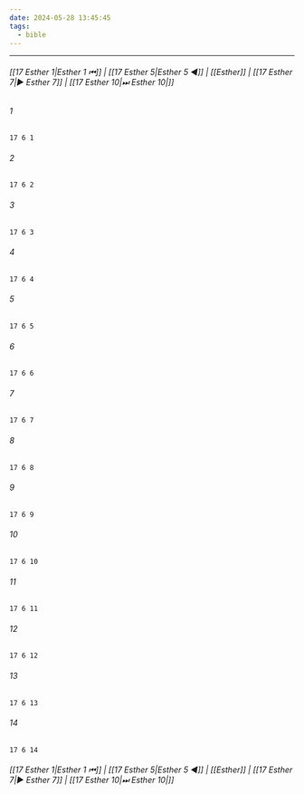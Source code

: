 ```yaml
---
date: 2024-05-28 13:45:45
tags:
  - bible
---
```

___

###### [[17 Esther 1|Esther 1 ⏮]] | [[17 Esther 5|Esther 5 ◀]] | [[Esther]] | [[17 Esther 7|▶ Esther 7]] | [[17 Esther 10|⏭ Esther 10|]]

###### 1
``` verse
17 6 1 
```
###### 2
``` verse
17 6 2 
```
###### 3
``` verse
17 6 3 
```
###### 4
``` verse
17 6 4 
```
###### 5
``` verse
17 6 5 
```
###### 6
``` verse
17 6 6 
```
###### 7
``` verse
17 6 7 
```
###### 8
``` verse
17 6 8 
```
###### 9
``` verse
17 6 9 
```
###### 10
``` verse
17 6 10 
```
###### 11
``` verse
17 6 11 
```
###### 12
``` verse
17 6 12 
```
###### 13
``` verse
17 6 13 
```
###### 14
``` verse
17 6 14 
```

###### [[17 Esther 1|Esther 1 ⏮]] | [[17 Esther 5|Esther 5 ◀]] | [[Esther]] | [[17 Esther 7|▶ Esther 7]] | [[17 Esther 10|⏭ Esther 10|]]

